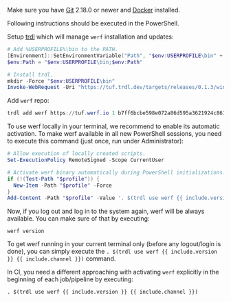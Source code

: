 Make sure you have [Git](https://git-scm.com/download/win) 2.18.0 or newer and [Docker](https://docs.docker.com/get-docker) installed.

Following instructions should be executed in the PowerShell.

Setup [trdl](https://github.com/werf/trdl) which will manage `werf` installation and updates:
```powershell
# Add %USERPROFILE%\bin to the PATH.
[Environment]::SetEnvironmentVariable("Path", "$env:USERPROFILE\bin" + [Environment]::GetEnvironmentVariable("Path", "User"), "User")
$env:Path = "$env:USERPROFILE\bin;$env:Path"

# Install trdl.
mkdir -Force "$env:USERPROFILE\bin"
Invoke-WebRequest -Uri "https://tuf.trdl.dev/targets/releases/0.1.3/windows-{{ include.arch }}/bin/trdl.exe" -OutFile "$env:USERPROFILE\bin\trdl.exe"
```

Add `werf` repo:
```powershell
trdl add werf https://tuf.werf.io 1 b7ff6bcbe598e072a86d595a3621924c8612c7e6dc6a82e919abe89707d7e3f468e616b5635630680dd1e98fc362ae5051728406700e6274c5ed1ad92bea52a2
```

To use werf locally in your terminal, we recommend to enable its automatic activation. To make werf available in all new PowerShell sessions, you need to execute this command (just once, run under Administrator):
```powershell
# Allow execution of locally created scripts.
Set-ExecutionPolicy RemoteSigned -Scope CurrentUser

# Activate werf binary automatically during PowerShell initializations.
if (!(Test-Path "$profile")) {
  New-Item -Path "$profile" -Force
}
Add-Content -Path "$profile" -Value '. $(trdl use werf {{ include.version }} {{ include.channel }})'
```

Now, if you log out and log in to the system again, werf will be always available. You can make sure of that by executing:

```shell
werf version
```

To get werf running in your current terminal only (before any logout/login is done), you can simply execute the `. $(trdl use werf {{ include.version }} {{ include.channel }})` command.

In CI, you need a different approaching with activating `werf` explicitly in the beginning of each job/pipeline by executing:

```shell
. $(trdl use werf {{ include.version }} {{ include.channel }})
```
